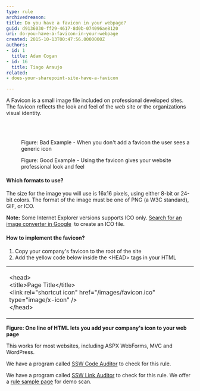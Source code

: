 ```yaml
---
type: rule
archivedreason: 
title: Do you have a favicon in your webpage?
guid: d9136030-ff29-4617-8d0b-074096ae8120
uri: do-you-have-a-favicon-in-your-webpage
created: 2015-10-13T00:47:56.0000000Z
authors:
- id: 1
  title: Adam Cogan
- id: 16
  title: Tiago Araujo
related:
- does-your-sharepoint-site-have-a-favicon

---
```



<p>A Favicon is a small image file included on professional developed sites. The favicon reflects the look and feel of the web site or the organizations visual identity.</p>
<br><excerpt class='endintro'></excerpt><br>
<dl class="badImage"><dt><img src="/PublishingImages/favicon-bad.jpg" alt="" /></dt><dd>Figure&#58; Bad Example - When you don't add a favicon the user sees a generic icon</dd></dl><dl class="goodImage"><dt><img src="/PublishingImages/favicon-good.jpg" alt="" /></dt><dd>Figure&#58; Good Example - Using the favicon gives your website professional look and feel</dd></dl><h4>Which formats to use?</h4><p>The size for the image you will use is 16x16 pixels, using either​ 8-bit or 24-bit colors. The format of the image must be one of PNG (a W3C standard), GIF, or ICO.</p><p><strong>Note&#58;</strong> Some Internet Explorer versions supports ICO only. <a href="https&#58;//www.google.com.br/#hl=en&amp;safe=off&amp;sclient=psy-ab&amp;q=convert+png+to+ico&amp;oq=convert+png+to+ico&amp;gs_l=hp.3..0l4.980.3953.0.4436.18.14.0.3.3.1.441.4073.2-9j3j2.14.0.les%3b..0.0...1c.1.5.psy-ab.8wQKEsg0jbw&amp;pbx=1&amp;bav=on.2%2cor.r_gc.r_pw.r_cp.r_qf.&amp;bvm=bv.43287494%2cd.eWU&amp;fp=548854122be17fbe&amp;biw=1440&amp;bih=756">Search for an image converter in Google</a> <img title="You are now leaving SSW" src="/Style%20Library/SSW/CoreImages/external.gif" alt="" /> to create an ICO file.</p><h4>How to implement the favicon?</h4><ol><li>Copy your company's favicon to the root of the site​</li><li>Add the yellow code below inside the &lt;HEAD&gt; tags in your HTML</li></ol><table class="clsSSWTable"><tbody><tr><td><p>&lt;head&gt;<br>
           &lt;title&gt;Page Title&lt;/title&gt;<br>
           <span class="highlight">&lt;link rel=&quot;shortcut icon&quot; href=&quot;/images/favicon.ico&quot; type=&quot;image/x-icon&quot; /&gt;</span><br>
           &lt;/head&gt;</p></td></tr></tbody></table>
   <strong>Figure&#58; One line of HTML lets you add your company's icon to your web page</strong>
            <p>This works for most websites, including ASPX WebForms, MVC and WordPress.</p><p><span class="productBox">We have a program called <a href="https&#58;//www.ssw.com.au/ssw/CodeAuditor/">SSW Code Auditor</a> to check for this rule.</span></p> 
   <span class="productBox">We have a program called <a href="https&#58;//www.ssw.com.au/ssw/LinkAuditor/">SSW Link Auditor</a> to check for this rule. We offer a <a href="https&#58;//www.ssw.com.au/ssw/LinkAuditor/Samples/Rules/Favicon.aspx">rule sample page</a> for demo scan.</span> 



